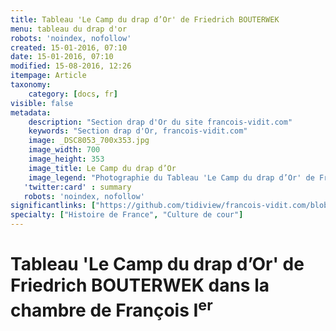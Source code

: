 ```yaml
---
title: Tableau 'Le Camp du drap d’Or' de Friedrich BOUTERWEK
menu: tableau du drap d'or
robots: 'noindex, nofollow'
created: 15-01-2016, 07:10
date: 15-01-2016, 07:10
modified: 15-08-2016, 12:26
itempage: Article
taxonomy:
    category: [docs, fr]
visible: false
metadata:
    description: "Section drap d'Or du site francois-vidit.com"
    keywords: "Section drap d'Or, francois-vidit.com"
    image: _DSC8053_700x353.jpg
    image_width: 700
    image_height: 353
    image_title: Le Camp du drap d’Or
    image_legend: "Photographie du Tableau 'Le Camp du drap d’Or' de Friedrich BOUTERWEK à Chambord"
   'twitter:card' : summary
   robots: 'noindex, nofollow'
significantlinks: ["https://github.com/tidiview/francois-vidit.com/blob/develop/user/sites/docs/pages/01.reference/03.chateaux-de-la-loire/01.chambord/01.drap-d-or/docs.fr.md"]
specialty: ["Histoire de France", "Culture de cour"]
---
```


# Tableau 'Le Camp du drap d’Or' de Friedrich BOUTERWEK dans la chambre de François I<sup>er</sup>